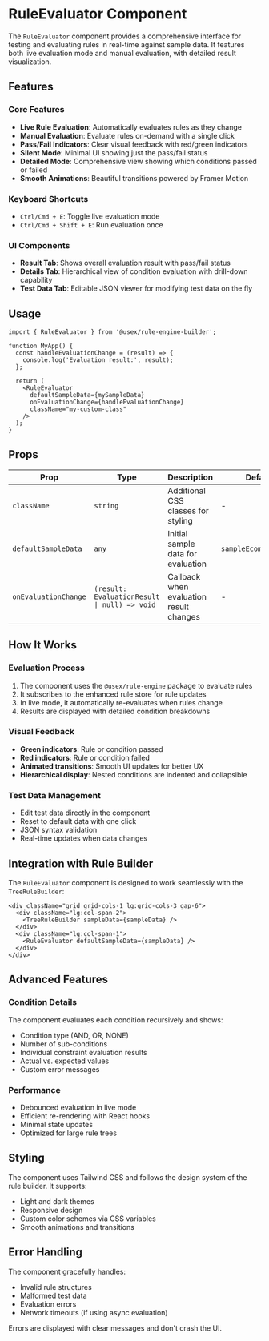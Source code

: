 # RuleEvaluator Component

The `RuleEvaluator` component provides a comprehensive interface for testing and evaluating rules in real-time against sample data. It features both live evaluation mode and manual evaluation, with detailed result visualization.

## Features

### Core Features
- **Live Rule Evaluation**: Automatically evaluates rules as they change
- **Manual Evaluation**: Evaluate rules on-demand with a single click
- **Pass/Fail Indicators**: Clear visual feedback with red/green indicators
- **Silent Mode**: Minimal UI showing just the pass/fail status
- **Detailed Mode**: Comprehensive view showing which conditions passed or failed
- **Smooth Animations**: Beautiful transitions powered by Framer Motion

### Keyboard Shortcuts
- `Ctrl/Cmd + E`: Toggle live evaluation mode
- `Ctrl/Cmd + Shift + E`: Run evaluation once

### UI Components
- **Result Tab**: Shows overall evaluation result with pass/fail status
- **Details Tab**: Hierarchical view of condition evaluation with drill-down capability
- **Test Data Tab**: Editable JSON viewer for modifying test data on the fly

## Usage

```tsx
import { RuleEvaluator } from '@usex/rule-engine-builder';

function MyApp() {
  const handleEvaluationChange = (result) => {
    console.log('Evaluation result:', result);
  };

  return (
    <RuleEvaluator
      defaultSampleData={mySampleData}
      onEvaluationChange={handleEvaluationChange}
      className="my-custom-class"
    />
  );
}
```

## Props

| Prop | Type | Description | Default |
|------|------|-------------|---------|
| `className` | `string` | Additional CSS classes for styling | - |
| `defaultSampleData` | `any` | Initial sample data for evaluation | `sampleEcommerceData` |
| `onEvaluationChange` | `(result: EvaluationResult \| null) => void` | Callback when evaluation result changes | - |

## How It Works

### Evaluation Process
1. The component uses the `@usex/rule-engine` package to evaluate rules
2. It subscribes to the enhanced rule store for rule updates
3. In live mode, it automatically re-evaluates when rules change
4. Results are displayed with detailed condition breakdowns

### Visual Feedback
- **Green indicators**: Rule or condition passed
- **Red indicators**: Rule or condition failed
- **Animated transitions**: Smooth UI updates for better UX
- **Hierarchical display**: Nested conditions are indented and collapsible

### Test Data Management
- Edit test data directly in the component
- Reset to default data with one click
- JSON syntax validation
- Real-time updates when data changes

## Integration with Rule Builder

The `RuleEvaluator` component is designed to work seamlessly with the `TreeRuleBuilder`:

```tsx
<div className="grid grid-cols-1 lg:grid-cols-3 gap-6">
  <div className="lg:col-span-2">
    <TreeRuleBuilder sampleData={sampleData} />
  </div>
  <div className="lg:col-span-1">
    <RuleEvaluator defaultSampleData={sampleData} />
  </div>
</div>
```

## Advanced Features

### Condition Details
The component evaluates each condition recursively and shows:
- Condition type (AND, OR, NONE)
- Number of sub-conditions
- Individual constraint evaluation results
- Actual vs. expected values
- Custom error messages

### Performance
- Debounced evaluation in live mode
- Efficient re-rendering with React hooks
- Minimal state updates
- Optimized for large rule trees

## Styling

The component uses Tailwind CSS and follows the design system of the rule builder. It supports:
- Light and dark themes
- Responsive design
- Custom color schemes via CSS variables
- Smooth animations and transitions

## Error Handling

The component gracefully handles:
- Invalid rule structures
- Malformed test data
- Evaluation errors
- Network timeouts (if using async evaluation)

Errors are displayed with clear messages and don't crash the UI.